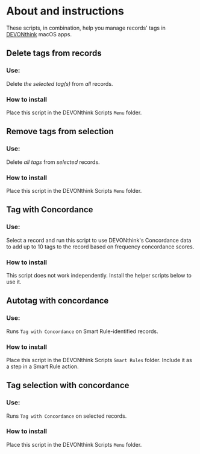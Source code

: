 # About and instructions
These scripts, in combination, help you manage records' tags in [DEVONthink](https://devontechnologies.com/) macOS apps.

## Delete tags from records
### Use:
Delete _the selected tag(s)_ from _all_ records.

### How to install
Place this script in the DEVONthink Scripts `Menu` folder.

## Remove tags from selection
### Use:
Delete _all tags_ from _selected_ records.

### How to install
Place this script in the DEVONthink Scripts `Menu` folder.

## Tag with Concordance
### Use:
Select a record and run this script to use DEVONthink's Concordance data to add up to 10 tags to the record based on frequency concordance scores.

### How to install
This script does not work independently. Install the helper scripts below to use it.

## Autotag with concordance
### Use:
Runs `Tag with Concordance` on Smart Rule-identified records.

### How to install
Place this script in the DEVONthink Scripts `Smart Rules` folder. Include it as a step in a Smart Rule action.

## Tag selection with concordance
### Use:
Runs `Tag with Concordance` on selected records.

### How to install
Place this script in the DEVONthink Scripts `Menu` folder.
